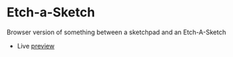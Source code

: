 # Etch-a-Sketch
Browser version of something between a sketchpad and an Etch-A-Sketch

- Live [preview](https://monaxx.github.io/Etch-a-Sketch/)
